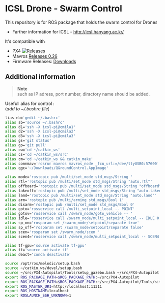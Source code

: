 # ICSL Drone - Swarm Control


This repository is for ROS package that holds the swarm control for Drones 

* Farther information for ICSL - http://icsl.hanyang.ac.kr/ 

It's compatible with 
* PX4 
[![Releases](https://img.shields.io/github/release/PX4/Firmware.svg)](https://github.com/PX4/Firmware/releases)
* Mavros [Releases 0.26](https://github.com/mavlink/mavros/releases/tag/0.26.0)
* Firmware Releases: [Downloads](https://github.com/PX4/Firmware/releases)



## Additional information
> **Note**   
> such as IP adress, port number, diractory name should be added.




Usefull alias for control :   
(*add to ~/.bashrc file*)

```bash
lias eb='gedit ~/.bashrc'
alias sb='source ~/.bashrc'
alias d1='ssh -X icsl-pi@cmila1'
alias d2='ssh -X icsl-pi@cmila2'
alias d3='ssh -X icsl-pi@cmila3'
alias gs='git status'
alias gp='git pull'
alias cw='cd ~/catkin_ws'
alias cs='cd ~/catkin_ws/src'
alias cm='cd ~/catkin_ws && catkin_make'
alias connmav='rosrun mavros mavros_node _fcu_url:=/dev/ttyUSB0:57600'
alias qgc='~/Downloads/QGroundControl.AppImage'

alias mode='rostopic pub /multi/set_mode std_msgs/String '
alias rtl='rostopic pub /multi/set_mode std_msgs/String "auto.rtl"'
alias offboard='rostopic pub /multi/set_mode std_msgs/String "offboard"'
alias takeoff='rostopic pub /multi/set_mode std_msgs/String "auto.takeoff"'
alias land='rostopic pub /multi/set_mode std_msgs/String "auto.land"'
alias arm='rostopic pub /multi/arming std_msgs/Bool 1'
alias disarm='rostopic pub /multi/set_mode std_msgs/Bool 0'
alias goto='rosservice call /multi_setpoint_local -- POINT'
alias gotov='rosservice call /swarm_node/goto_vehicle -- '
alias idle='rosservice call /swarm_node/multi_setpoint_local -- IDLE 0 0 5'
alias sp_on='rosparam set /swarm_node/setpoint/separate true'
alias sp_off='rosparam set /swarm_node/setpoint/separate false'
alias scen='rosparam set /swarm_node/scen '
alias scen4='rosservice call /swarm_node/multi_setpoint_local -- SCEN4 0 0 10'

alias tf-gpu='source activate tf-gpu'
alias tf='source activate tf'
alias deact='conda deactivate'

source /opt/ros/melodic/setup.bash
source ~/catkin_ws/devel/setup.bash
source ~/src/PX4-Autopilot/Tools/setup_gazebo.bash ~/src/PX4-Autopilot ~/src/PX4-Autopilot/build/px4_sitl_default
export ROS_PACKAGE_PATH=$ROS_PACKAGE_PATH:~/src/PX4-Autopilot
export ROS_PACKAGE_PATH=$ROS_PACKAGE_PATH:~/src/PX4-Autopilot/Tools/sitl_gazebo
export ROS_MASTER_URI=http://localhost:11311
export ROS_HOSTNAME=localhost
export ROSLAUNCH_SSH_UNKNOWN=1
```

 <!-- mark down작성을 위한 예제들
# Heading 1
## Heading 2
### Heading 3
#### Heading 4

*This text* is italic  
**This text** is italic  
~~This text~~ is strikethrough

---


> This is a quote


[Traversy Media](http://www.traversymedia.com)

[Traversy Media](http://www.traversymedia.com "Traversy Media")

* Item 1
* Item 2
* Item 3
  * Nested Item 1
  * Nested Item 2


1. Item 1
2. Item 2
3. Item 3


![Markdown Logo](https://markdown-here.com/img/icon256.png)


```bash
  npm install

  npm start
```

```javascript
  function add(num1, num2) {
    return num1 + num2;
  }
```

```python
  def add(num1, num2):
    return num1 + num2
```

| Name     | Email          |
| -------- | -------------- |
| John Doe | john@gmail.com |
| Jane Doe | jane@gmail.com |


* [x] Task 1
* [x] Task 2
* [ ] Task 3 -->


  
